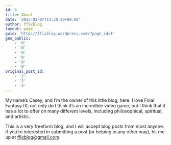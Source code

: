 ```yaml
---
id: 6
title: About
date: '2013-03-07T14:30:30+00:00'
author: ffixblog
layout: page
guid: 'http://ffixblog.wordpress.com/?page_id=1'
geo_public:
    - '0'
    - '0'
    - '0'
    - '0'
    - '0'
    - '0'
original_post_id:
    - '2'
    - '2'
    - '2'
---
```


My name’s Casey, and I’m the owner of this little blog, here. I love Final Fantasy IX; not only do I think it’s an incredible video game, but I think that it has a lot to offer on many different levels, including philosophical, spiritual, and artistic.

This is a very freeform blog, and I will accept blog posts from most anyone. If you’re interested in submitting a post (or helping in any other way), hit me up at ffixblog@gmail.com.